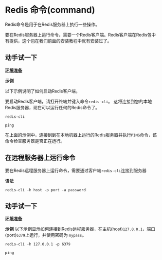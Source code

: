 # Redis 命令(command)

Redis命令是用于在Redis服务器上执行一些操作。

要在Redis服务器上运行命令，需要一个Redis客户端。Redis客户端在Redis包中有提供，这个包在我们前面的安装教程中就有安装过了。

## 动手试一下

**[环境准备](./setup.html)**

**示例**

以下示例说明了如何启动Redis客户端。

要启动Redis客户端，请打开终端并键入命令`redis-cli`。 这将连接到您的本地Redis服务器，现在可以运行任何的Redis命令了。

```shell
redis-cli
```
```shell
ping
```

在上面的示例中，连接到到在本地机器上运行的Redis服务器并执行`PING`命令，该命令检查服务器是否正在运行。

## 在远程服务器上运行命令

要在Redis远程服务器上运行命令，需要通过客户端`redis-cli`连接到服务器

**语法**

```
redis-cli -h host -p port -a password
```

## 动手试一下

**[环境准备](./setup.html)**

**示例**
以下示例显示如何连接到Redis远程服务器，在主机(host)`127.0.0.1`，端口(port)`6379`上运行，并使用密码为 `mypass`。

```shell
redis-cli -h 127.0.0.1 -p 6379
```

```shell
ping
```
